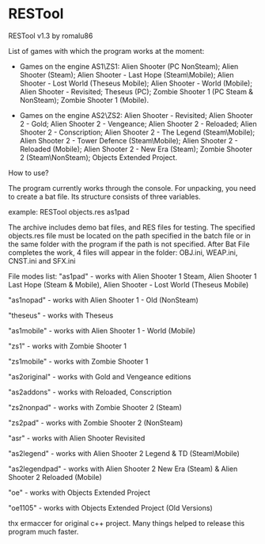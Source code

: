 # RESTool
RESTool v1.3 by romalu86

List of games with which the program works at the moment:

- Games on the engine AS1\ZS1:
Alien Shooter (PC NonSteam);
Alien Shooter (Steam);
Alien Shooter - Last Hope (Steam\Mobile);
Alien Shooter - Lost World (Theseus Mobile);
Alien Shooter - World (Mobile);
Alien Shooter - Revisited;
Theseus (PC);
Zombie Shooter 1 (PC Steam & NonSteam);
Zombie Shooter 1 (Mobile).

- Games on the engine AS2\ZS2:
Alien Shooter - Revisited;
Alien Shooter 2 - Gold;
Alien Shooter 2 - Vengeance;
Alien Shooter 2 - Reloaded;
Alien Shooter 2 - Conscription;
Alien Shooter 2 - The Legend (Steam\Mobile);
Alien Shooter 2 - Tower Defence (Steam\Mobile);
Alien Shooter 2 - Reloaded (Mobile);
Alien Shooter 2 - New Era (Steam);
Zombie Shooter 2 (Steam\NonSteam);
Objects Extended Project.

How to use?

The program currently works through the console. For unpacking, you need to create a bat file. Its structure consists of three variables.

example: RESTool objects.res as1pad

The archive includes demo bat files, and RES files for testing. The specified objects.res file must be located on the path specified in the batch file or in the same folder with the program if the path is not specified.
After Bat File completes the work, 4 files will appear in the folder: OBJ.ini, WEAP.ini, CNST.ini and SFX.ini

File modes list:
"as1pad" - works with Alien Shooter 1 Steam, Alien Shooter 1 Last Hope (Steam & Mobile), Alien Shooter - Lost World (Theseus Mobile)

"as1nopad" - works with Alien Shooter 1 - Old (NonSteam)

"theseus" - works with Theseus

"as1mobile" - works with Alien Shooter 1 - World (Mobile)

"zs1" - works with Zombie Shooter 1

"zs1mobile" - works with Zombie Shooter 1

"as2original" - works with Gold and Vengeance editions

"as2addons" - works with Reloaded, Conscription

"zs2nonpad" - works with Zombie Shooter 2 (Steam)

"zs2pad" - works with Zombie Shooter 2 (NonSteam)

"asr" - works with Alien Shooter Revisited

"as2legend" - works with Alien Shooter 2 Legend & TD (Steam\Mobile)

"as2legendpad" - works with Alien Shooter 2 New Era (Steam) & Alien Shooter 2 Reloaded (Mobile)

"oe" - works with Objects Extended Project

"oe1105" - works with Objects Extended Project (Old Versions)


thx ermaccer for original c++ project. Many things helped to release this program much faster.

